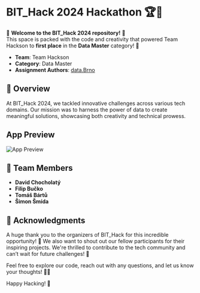 # BIT_Hack 2024 Hackathon 🏆🚀

🎉 **Welcome to the BIT_Hack 2024 repository!** 🎉  
This space is packed with the code and creativity that powered Team Hackson to **first place** in the **Data Master** category! 🚀

- **Team**: Team Hackson
- **Category**: Data Master
- **Assignment Authors**: [data.Brno](https://data.brno.cz)


## 🌟 Overview

At BIT_Hack 2024, we tackled innovative challenges across various tech domains. Our mission was to harness the power of data to create meaningful solutions, showcasing both creativity and technical prowess. 

 
## App Preview
![App Preview](app.png)

## 👥 Team Members
- **David Chocholatý**
- **Filip Bučko**
- **Tomáš Bártů**
- **Šimon Šmída**
  
## 🙏 Acknowledgments
A huge thank you to the organizers of BIT_Hack for this incredible opportunity! 🙌 We also want to shout out our fellow participants for their inspiring projects. We're thrilled to contribute to the tech community and can’t wait for future challenges! 🌟

Feel free to explore our code, reach out with any questions, and let us know your thoughts! 💬💖

Happy Hacking! 🎊


